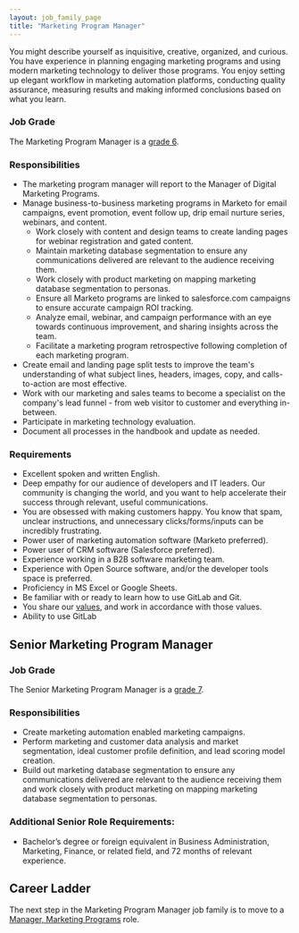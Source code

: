 ```yaml
---
layout: job_family_page
title: "Marketing Program Manager"
---
```


You might describe yourself as inquisitive, creative, organized, and curious. You have experience in planning engaging marketing programs and using modern marketing technology to deliver those programs. You enjoy setting up elegant workflow in marketing automation platforms, conducting quality assurance, measuring results and making informed conclusions based on what you learn.

### Job Grade 

The Marketing Program Manager is a [grade 6](/handbook/total-rewards/compensation/compensation-calculator/#gitlab-job-grades).

### Responsibilities

* The marketing program manager will report to the Manager of Digital Marketing Programs.
* Manage business-to-business marketing programs in Marketo for email campaigns, event promotion, event follow up, drip email nurture series, webinars, and content.
    * Work closely with content and design teams to create landing pages for webinar registration and gated content.
    * Maintain marketing database segmentation to ensure any communications delivered are relevant to the audience receiving them.
    * Work closely with product marketing on mapping marketing database segmentation to personas.
    * Ensure all Marketo programs are linked to salesforce.com campaigns to ensure accurate campaign ROI tracking.
    * Analyze email, webinar, and campaign performance with an eye towards continuous improvement, and sharing insights across the team.
    * Facilitate a marketing program retrospective following completion of each marketing program.
* Create email and landing page split tests to improve the team's understanding of what subject lines, headers, images, copy, and calls-to-action are most effective.
* Work with our marketing and sales teams to become a specialist on the company's lead funnel - from web visitor to customer and everything in-between.
* Participate in marketing technology evaluation.
* Document all processes in the handbook and update as needed.

### Requirements

* Excellent spoken and written English.
* Deep empathy for our audience of developers and IT leaders. Our community is changing the world, and you want to help accelerate their success through relevant, useful communications.
* You are obsessed with making customers happy. You know that spam, unclear instructions, and unnecessary clicks/forms/inputs can be incredibly frustrating. 
* Power user of marketing automation software (Marketo preferred).
* Power user of CRM software (Salesforce preferred).
* Experience working in a B2B software marketing team.
* Experience with Open Source software, and/or the developer tools space is preferred.
* Proficiency in MS Excel or Google Sheets.
* Be familiar with or ready to learn how to use GitLab and Git.
* You share our [values](/handbook/values/), and work in accordance with those values.
* Ability to use GitLab

## Senior Marketing Program Manager

### Job Grade 

The Senior Marketing Program Manager is a [grade 7](/handbook/total-rewards/compensation/compensation-calculator/#gitlab-job-grades).

### Responsibilities

* Create marketing automation enabled marketing campaigns.
* Perform marketing and customer data analysis and market segmentation, ideal customer profile definition, and lead scoring model creation.
* Build out marketing database segmentation to ensure any communications delivered are relevant to the audience receiving them and work closely with product marketing on mapping marketing database segmentation to personas.

### Additional Senior Role Requirements:

* Bachelor’s degree or foreign equivalent in Business Administration, Marketing, Finance, or related field, and 72 months of relevant experience.

## Career Ladder

The next step in the Marketing Program Manager job family is to move to a [Manager, Marketing Programs](/job-families/marketing/manager-marketing-programs) role.

